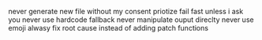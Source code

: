 never generate new file without my consent
priotize fail fast unless i ask you
never use hardcode fallback
never manipulate ouput direclty
never use emoji
alwasy fix root cause instead of adding patch functions